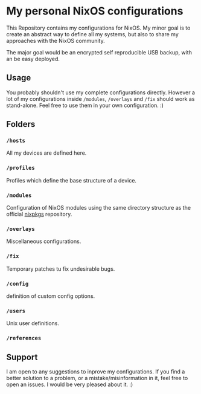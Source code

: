 My personal NixOS configurations
================================

This Repository contains my configurations for NixOS.
My minor goal is to create an abstract way to define all my systems,
but also to share my approaches with the NixOS community.

The major goal would be an encrypted self reproducible USB backup, with an be
easy deployed.

Usage
-----

You probably shouldn't use my complete configurations directly.
However a lot of my configurations inside `/modules`, `/overlays` and `/fix` should
work as stand-alone. Feel free to use them in your own configuration. :)

Folders
-------

### `/hosts`

All my devices are defined here.

### `/profiles`

Profiles which define the base structure of a device.

### `/modules`

Configuration of NixOS modules using the same directory structure as the
official [nixpkgs](https://github.com/NixOS/nixpkgs/tree/master/nixos/modules)
repository.

### `/overlays`

Miscellaneous configurations.

### `/fix`

Temporary patches tu fix undesirable bugs.

### `/config`

definition of custom config options.

### `/users`

Unix user definitions.

### `/references`


Support
-------

I am open to any suggestions to inprove my configurations. If you find a better
solution to a problem, or a mistake/misinformation in it, feel free to open an
issues. I would be very pleased about it. :)

